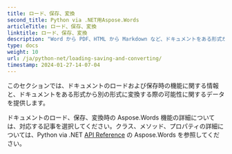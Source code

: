 ```yaml
---
title: ロード、保存、変換
second_title: Python via .NET用Aspose.Words
articleTitle: ロード、保存、変換
linktitle: ロード、保存、変換
description: "Word から PDF、HTML から Markdown など、ドキュメントをある形式から別の形式に変換する方法と、Python を使用してドキュメントを読み込んで保存する方法。"
type: docs
weight: 10
url: /ja/python-net/loading-saving-and-converting/
timestamp: 2024-01-27-14-07-04
---
```


このセクションでは、ドキュメントのロードおよび保存時の機能に関する情報と、ドキュメントをある形式から別の形式に変換する際の可能性に関するデータを提供します。

ドキュメントのロード、保存、変換時の Aspose.Words 機能の詳細については、対応する記事を選択してください。クラス、メソッド、プロパティの詳細については、Python via .NET [API Reference](https://reference.aspose.com/words/python-net/) の Aspose.Words を参照してください。
